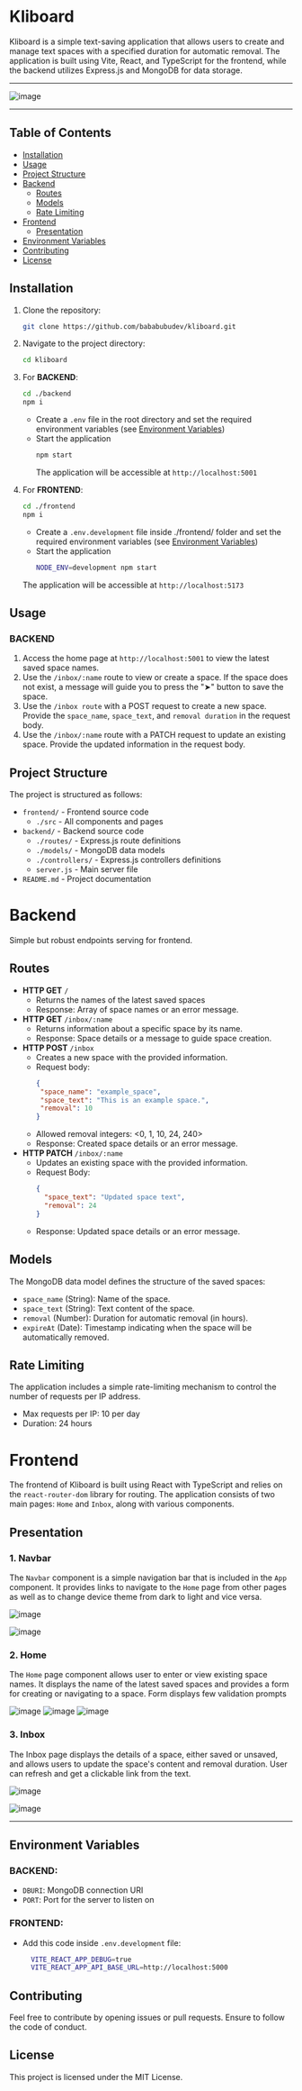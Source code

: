 # Kliboard

Kliboard is a simple text-saving application that allows users to create and manage text spaces with a specified duration for automatic removal. The application is built using Vite, React, and TypeScript for the frontend, while the backend utilizes Express.js and MongoDB for data storage.

---
![image](https://github.com/bababubudev/Kliboard/assets/51091892/3c9be8af-6c0d-402d-8bee-86dcaec9e466)
***

## Table of Contents

* [Installation](#installation)
* [Usage](#usage)
* [Project Structure](#project-structure)
* [Backend](#backend-1)
  * [Routes](#routes)
  * [Models](#models)
  * [Rate Limiting](#rate-limiting)
* [Frontend](#frontend)
  * [Presentation](#presentation)
* [Environment Variables](#environment-variables)
* [Contributing](#contributing)
* [License](#license)

## Installation

1. Clone the repository:

   ```bash
   git clone https://github.com/bababubudev/kliboard.git

2. Navigate to the project directory:
   ```bash
   cd kliboard
   ```
3. For **BACKEND**:
     ```bash
     cd ./backend
     npm i
     ```
    * Create a `.env` file in the root directory and set the required environment variables (see [Environment Variables](#environment-variables))
    * Start the application
       ```bash
       npm start
       ```
       The application will be accessible at `http://localhost:5001`
  4. For **FRONTEND**:
      ```bash
      cd ./frontend
      npm i
      ```
      * Create a `.env.development` file inside ./frontend/ folder and set the required environment variables (see [Environment Variables](#environment-variables))
      * Start the application
         ```bash
         NODE_ENV=development npm start
         ```
       The application will be accessible at `http://localhost:5173`

## Usage

### **BACKEND**
  1. Access the home page at `http://localhost:5001` to view the latest saved space names.
  2. Use the `/inbox/:name` route to view or create a space. If the space does not exist, a message will guide you to press the "➤" button to save the space.
  3. Use the `/inbox route` with a POST request to create a new space. Provide the `space_name`, `space_text`, and `removal duration` in the request body.
  4. Use the `/inbox/:name` route with a PATCH request to update an existing space. Provide the updated information in the request body.

## Project Structure

The project is structured as follows:

* `frontend/` - Frontend source code
  * `./src` - All components and pages
* `backend/` - Backend source code
  * `./routes/` - Express.js route definitions
  * `./models/` - MongoDB data models
  * `./controllers/` - Express.js controllers definitions
  * `server.js` - Main server file
* `README.md` - Project documentation

# Backend

Simple but robust endpoints serving for frontend.

## Routes

* **HTTP GET** `/` 
  * Returns the names of the latest saved spaces
  * Response: Array of space names or an error message.
* **HTTP GET** `/inbox/:name`
  * Returns information about a specific space by its name.
  * Response: Space details or a message to guide space creation.
* **HTTP POST** `/inbox`
  * Creates a new space with the provided information.
  * Request body:
     ```json
     {
      "space_name": "example_space",
      "space_text": "This is an example space.",
      "removal": 10
     }
     ```
  * Allowed removal integers: <0, 1, 10, 24, 240>
  * Response: Created space details or an error message.
* **HTTP PATCH** `/inbox/:name`
  * Updates an existing space with the provided information.
  * Request Body:
    ```json
    {
      "space_text": "Updated space text",
      "removal": 24
    }
    ```
  * Response: Updated space details or an error message.

## Models

The MongoDB data model defines the structure of the saved spaces:

* `space_name` (String): Name of the space.
* `space_text` (String): Text content of the space.
* `removal` (Number): Duration for automatic removal (in hours).
* `expireAt` (Date): Timestamp indicating when the space will be automatically removed.

## Rate Limiting

The application includes a simple rate-limiting mechanism to control the number of requests per IP address.

* Max requests per IP: 10 per day
* Duration: 24 hours

# Frontend

The frontend of Kliboard is built using React with TypeScript and relies on the `react-router-dom` library for routing. The application consists of two main pages: `Home` and `Inbox`, along with various components.

## Presentation

### 1. Navbar

The `Navbar` component is a simple navigation bar that is included in the `App` component. It provides links to navigate to the `Home` page from other pages as well as to change device theme from dark to light and vice versa.

![image](https://github.com/bababubudev/Kliboard/assets/51091892/4b9765f2-e5ad-4e5e-85fe-caa0e5efe814)

![image](https://github.com/bababubudev/Kliboard/assets/51091892/fd8e8bbf-62c5-481c-8f96-1d0732eaa253)

### 2. Home

The `Home` page component allows user to enter or view existing space names. It displays the name of the latest saved spaces and provides a form for creating or navigating to a space. Form displays few validation prompts

![image](https://github.com/bababubudev/Kliboard/assets/51091892/6fee3daa-c2b9-46fe-9ebf-b9f350f409de)
![image](https://github.com/bababubudev/Kliboard/assets/51091892/fb6f4a55-2393-4c14-bf07-5119f65f664a)
![image](https://github.com/bababubudev/Kliboard/assets/51091892/8284da7e-ab52-4597-9d73-36219f6ed7e4)

### 3. Inbox

The Inbox page displays the details of a space, either saved or unsaved, and allows users to update the space's content and removal duration. User can refresh and get a clickable link from the text. 

![image](https://github.com/bababubudev/Kliboard/assets/51091892/3d5ee6b3-717a-415e-b649-475db2f30caa)

![image](https://github.com/bababubudev/Kliboard/assets/51091892/48557ce5-8586-4729-990d-83dfe239f20a)

---
## Environment Variables

### **BACKEND**:

  * `DBURI`: MongoDB connection URI
  * `PORT`: Port for the server to listen on
  
### **FRONTEND**:
  * Add this code inside `.env.development` file:

    ```bash
      VITE_REACT_APP_DEBUG=true
      VITE_REACT_APP_API_BASE_URL=http://localhost:5000
    ```

## Contributing

Feel free to contribute by opening issues or pull requests. Ensure to follow the code of conduct.

## License

This project is licensed under the MIT License.
